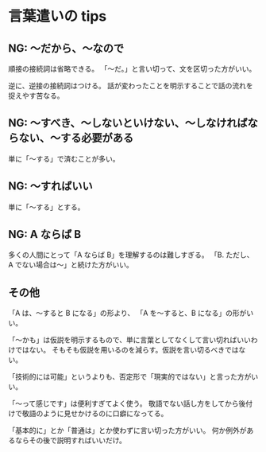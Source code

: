 # 言葉遣いの tips

## NG: 〜だから、〜なので

順接の接続詞は省略できる。
「〜だ。」と言い切って、文を区切った方がいい。

逆に、逆接の接続詞はつける。
話が変わったことを明示することで話の流れを捉えやす苦なる。

## NG: 〜すべき、〜しないといけない、〜しなければならない、〜する必要がある

単に「〜する」で済むことが多い。

## NG: 〜すればいい

単に「〜する」とする。

## NG: A ならば B

多くの人間にとって「A ならば B」を理解するのは難しすぎる。
「B. ただし、A でない場合は〜」と続けた方がいい。

## その他

「A は、〜すると B になる」の形より、
「A を〜すると、B になる」の形がいい。

「〜かも」は仮説を明示するもので、単に言葉としてなくして言い切ればいいわけではない。
そもそも仮説を用いるのを減らす。仮説を言い切るべきではない。

「技術的には可能」というよりも、否定形で「現実的ではない」と言った方がいい。

「〜って感じです」は便利すぎてよく使う。
敬語でない話し方をしてから後付けで敬語のように見せかけるのに口癖になってる。

「基本的に」とか「普通は」とか使わずに言い切った方がいい。
何か例外があるならその後で説明すればいいだけ。
